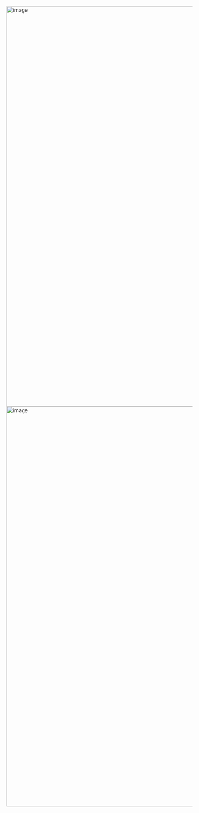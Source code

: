 <img width="1920" height="1080" alt="image" src="https://github.com/user-attachments/assets/80bc2580-5b1a-4ebe-bdb9-124b89a09c67" />
<img width="1920" height="1080" alt="image" src="https://github.com/user-attachments/assets/30673764-a09c-487b-b5d2-3712f87eaa53" />
